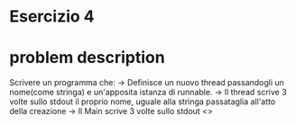 # Esercizio 4
# problem description
Scrivere un programma che: 
	-> Definisce un nuovo thread passandogli un nome(come stringa) e un'apposita istanza di runnable.
-> Il thread scrive 3 volte sullo stdout il proprio nome, uguale alla stringa passataglia all'atto della creazione
-> Il Main scrive 3 volte sullo stdout <<maina>>